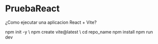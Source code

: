 # PruebaReact
¿Como ejecutar una aplicacion React + Vite?

npm init -y \\
npm create vite@latest \\
cd repo_name
npm install
npm run dev
